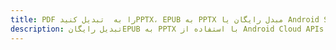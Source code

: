---title: PDF را به  تبدیل کنیدPPTX، EPUB به PPTX مبدل رایگان یا Android SDKdescription: تبدیل رایگانEPUB به PPTX با استفاده از Android Cloud APIs & SDK همچنین اسناد PDF را در Cloud ایجاد، ویرایش و رندر کنید.---